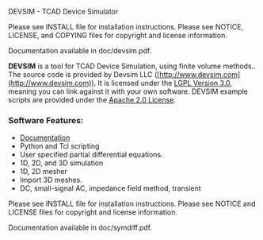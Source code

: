 DEVSIM - TCAD Device Simulator

Please see INSTALL file for installation instructions.  Please see 
NOTICE, LICENSE, and COPYING files for copyright and license information.

Documentation available in doc/devsim.pdf.

**DEVSIM** is a tool for TCAD Device Simulation, using finite volume methods..  The source code is provided by Devsim LLC ([http://www.devsim.com](http://www.devsim.com)).
It is licensed under the [LGPL Version 3.0](http://www.gnu.org/copyleft/lesser.html), meaning you can link against it with your own software.  DEVSIM example scripts are provided under the [Apache 2.0 License](http://www.apache.org/licenses/LICENSE-2.0.html).

### Software Features:
* [Documentation](http://github.com/devsim/devsim/blob/master/doc/devsim.pdf)
* Python and Tcl scripting 
* User specified partial differential equations.
* 1D, 2D, and 3D simulation
* 1D, 2D mesher
* Import 3D meshes.
* DC, small-signal AC, impedance field method, transient

Please see INSTALL file for installation instructions.  Please see 
NOTICE and LICENSE files for copyright and license information.

Documentation available in doc/symdiff.pdf.

